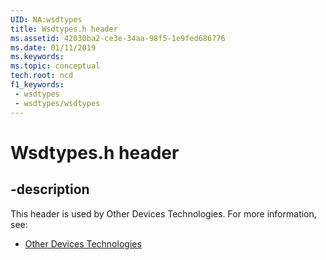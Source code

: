 ```yaml
---
UID: NA:wsdtypes
title: Wsdtypes.h header
ms.assetid: 42030ba2-ce3e-34aa-98f5-1e9fed686776
ms.date: 01/11/2019
ms.keywords: 
ms.topic: conceptual
tech.root: ncd
f1_keywords:
 - wsdtypes
 - wsdtypes/wsdtypes
---
```


# Wsdtypes.h header


## -description

This header is used by Other Devices Technologies. For more information, see:

- [Other Devices Technologies](../_ncd/index.md)

